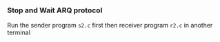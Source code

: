 ### Stop and Wait ARQ protocol
Run the sender program `s2.c` first then receiver program `r2.c` in another terminal

